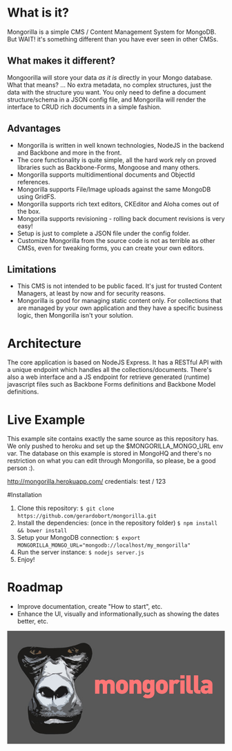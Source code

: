 # What is it?
Mongorilla is a simple CMS / Content Management System for MongoDB. But WAIT! it's something different than you have ever seen in other CMSs.

## What makes it different?
Mongoorilla will store your data *as it is* directly in your Mongo database.
What that means? ... No extra metadata, no complex structures, just the data with the structure you want.
You only need to define a document structure/schema in a JSON config file, and Mongorilla will render the interface to CRUD rich documents in a simple fashion.

## Advantages
* Mongorilla is written in well known technologies, NodeJS in the backend and Backbone and more in the front.
* The core functionality is quite simple, all the hard work rely on proved libraries such as Backbone-Forms, Mongoose and many others.
* Mongorilla supports multidimentional documents and ObjectId references.
* Mongorilla supports File/Image uploads against the same MongoDB using GridFS.
* Mongorilla supports rich text editors, CKEditor and Aloha comes out of the box.
* Mongorilla supports revisioning - rolling back document revisions is very easy!
* Setup is just to complete a JSON file under the config folder.
* Customize Mongorilla from the source code is not as terrible as other CMSs, even for tweaking forms, you can create your own editors.

## Limitations
* This CMS is not intended to be public faced. It's just for trusted Content Managers, at least by now and for security reasons.
* Mongorilla is good for managing static content only.  For collections that are managed by your own application and they have a specific business logic, then Mongorilla isn't your solution.

# Architecture
The core application is based on NodeJS Express.  It has a RESTful API with a unique endpoint which handles all the collections/documents.
There's also a web interface and a JS endpoint for retrieve generated (runtime) javascript files such as Backbone Forms definitions and Backbone Model definitions.

# Live Example
This example site contains exactly the same source as this repository has.  We only pushed to heroku and set up the $MONGORILLA_MONGO_URL env var.
The database on this example is stored in MongoHQ and there's no restriction on what you can edit through Mongorilla, so please, be a good person :).

http://mongorilla.herokuapp.com/
credentials: test / 123

#Installation
1. Clone this repository: ``$ git clone https://github.com/gerardobort/mongorilla.git``
2. Install the dependencies: (once in the repository folder) ``$ npm install && bower install``
3. Setup your MongoDB connection: ``$ export MONGORILLA_MONGO_URL="mongodb://localhost/my_mongorilla"``
4. Run the server instance: ``$ nodejs server.js``
5. Enjoy!

# Roadmap
* Improve documentation, create "How to start", etc.
* Enhance the UI, visually and informationally,such as showing the dates better, etc.

![Logo](public/images/logo.jpg)
